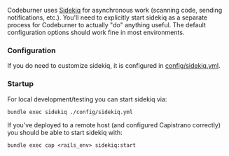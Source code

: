 Codeburner uses <a href="http://sidekiq.org" target="_blank">Sidekiq</a> for asynchronous work (scanning code, sending notifications, etc.).  You'll need to explicitly start sidekiq as a separate process for Codeburner to actually "do" anything useful.  The default configuration options should work fine in most environments.

### Configuration
If you do need to customize sidekiq, it is configured in <a href="https://github.com/groupon/codeburner/blob/master/config/sidekiq.yml" target="blank">config/sidekiq.yml</a>.

### Startup
For local development/testing you can start sidekiq via:

```
bundle exec sidekiq ./config/sidekiq.yml
```

If you've deployed to a remote host (and configured Capistrano correctly) you should be able to start sidekiq with:

```
bundle exec cap <rails_env> sidekiq:start
```
